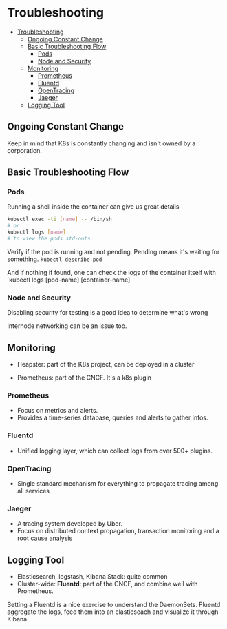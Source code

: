 # Troubleshooting

- [Troubleshooting](#troubleshooting)
  - [Ongoing Constant Change](#ongoing-constant-change)
  - [Basic Troubleshooting Flow](#basic-troubleshooting-flow)
    - [Pods](#pods)
    - [Node and Security](#node-and-security)
  - [Monitoring](#monitoring)
    - [Prometheus](#prometheus)
    - [Fluentd](#fluentd)
    - [OpenTracing](#opentracing)
    - [Jaeger](#jaeger)
  - [Logging Tool](#logging-tool)


## Ongoing Constant Change

Keep in mind that K8s is constantly changing and isn't owned by a corporation.

## Basic Troubleshooting Flow

### Pods

Running a shell inside the container can give us great details

```bash
kubectl exec -ti [name] -- /bin/sh
# or
kubectl logs [name]
# to view the pods std-outs
```

Verify if the pod is running and not pending. Pending means it's waiting for something. `kubectl describe pod` 

And if nothing if found, one can check the logs of the container itself with `kubectl logs [pod-name] [container-name]

### Node and Security

Disabling security for testing is a good idea to determine what's wrong

Internode networking can be an issue too. 

## Monitoring

* Heapster: part of the K8s project, can be deployed in a cluster

* Prometheus: part of the CNCF. It's a k8s plugin

### Prometheus

* Focus on metrics and alerts.
* Provides a time-series database, queries and alerts to gather infos. 

### Fluentd

* Unified logging layer, which can collect logs from over 500+ plugins. 

### OpenTracing

* Single standard mechanism for everything to propagate  tracing among all services

### Jaeger

* A tracing system developed by Uber.
* Focus on distributed context propagation, transaction monitoring and a root cause analysis


## Logging Tool

* Elasticsearch, logstash, Kibana Stack: quite common
* Cluster-wide: **Fluentd**: part of the CNCF, and combine well with Prometheus.

Setting a Fluentd is a nice exercise to understand the DaemonSets. Fluentd aggregate the logs, feed them into an elasticseach and visualize it through Kibana